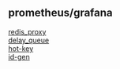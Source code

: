 
## prometheus/grafana

[redis_proxy](redis-proxy/prometheus/prometheus-grafana.md)  
[delay_queue](delay-queue/prometheus-grafana.md)  
[hot-key](hot-key/prometheus-grafana.md)  
[id-gen](id-gen/prometheus-grafana.md)